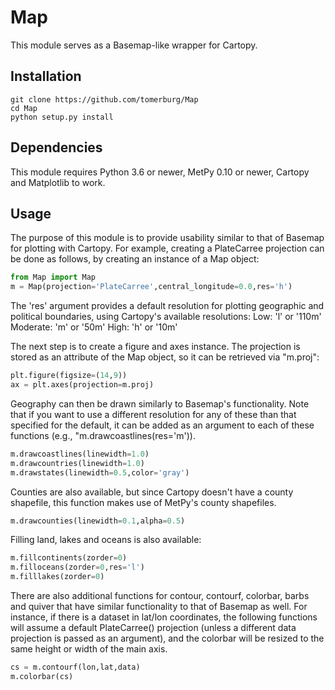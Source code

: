 # Map
This module serves as a Basemap-like wrapper for Cartopy.

## Installation
```
git clone https://github.com/tomerburg/Map
cd Map
python setup.py install
```

## Dependencies
This module requires Python 3.6 or newer, MetPy 0.10 or newer, Cartopy and Matplotlib to work.

## Usage
The purpose of this module is to provide usability similar to that of Basemap for plotting with Cartopy. For example, creating a PlateCarree projection can be done as follows, by creating an instance of a Map object:

```python
from Map import Map
m = Map(projection='PlateCarree',central_longitude=0.0,res='h')
```

The 'res' argument provides a default resolution for plotting geographic and political boundaries, using Cartopy's available resolutions:
Low: 'l' or '110m'
Moderate: 'm' or '50m'
High: 'h' or '10m'

The next step is to create a figure and axes instance. The projection is stored as an attribute of the Map object, so it can be retrieved via "m.proj":

```python
plt.figure(figsize=(14,9))
ax = plt.axes(projection=m.proj)
```

Geography can then be drawn similarly to Basemap's functionality. Note that if you want to use a different resolution for any of these than that specified for the default, it can be added as an argument to each of these functions (e.g., "m.drawcoastlines(res='m')).

```python
m.drawcoastlines(linewidth=1.0)
m.drawcountries(linewidth=1.0)
m.drawstates(linewidth=0.5,color='gray')
```

Counties are also available, but since Cartopy doesn't have a county shapefile, this function makes use of MetPy's county shapefiles.

```python
m.drawcounties(linewidth=0.1,alpha=0.5)
```

Filling land, lakes and oceans is also available:

```python
m.fillcontinents(zorder=0)
m.filloceans(zorder=0,res='l')
m.filllakes(zorder=0)
```

There are also additional functions for contour, contourf, colorbar, barbs and quiver that have similar functionality to
that of Basemap as well. For instance, if there is a dataset in lat/lon coordinates, the following functions will assume a
default PlateCarree() projection (unless a different data projection is passed as an argument), and the colorbar will be
resized to the same height or width of the main axis.

```python
cs = m.contourf(lon,lat,data)
m.colorbar(cs)
```
